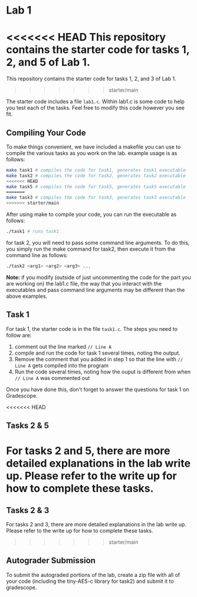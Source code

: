 # Lab 1

<<<<<<< HEAD
This repository contains the starter code for tasks 1, 2, and 5 of Lab 1.
=======
This repository contains the starter code for tasks 1, 2, and 3 of Lab 1.
>>>>>>> starter/main

The starter code includes a file `lab1.c`. Within lab1.c is some code to help you test each of the tasks. Feel free to modify this code however you see fit. 

## Compiling Your Code
To make things convenient, we have included a makefile you can use to compile the various tasks as you work on the lab. example usage is as follows: 

```bash
make task1 # compiles the code for task1, generates task1 executable
make task2 # compiles the code for task2, generates task2 executable 
<<<<<<< HEAD
make task5 # compiles the code for task5, generates task5 executable 
=======
make task3 # compiles the code for task3, generates task3 executable 
>>>>>>> starter/main
```

After using make to compile your code, you can run the executable as follows: 

```bash
./task1 # runs task1
```

for task 2, you will need to pass some command line arguments. To do this, you simply run the make command for task2, then execute it from the command line as follows: 

```bash
./task2 <arg1> <arg2> <arg3> ...
```

**Note:** if you modify (outside of just uncommenting the code for the part you are working on) the lab1.c file, the way that you interact with the executables and pass command line arguments may be different than the above examples.

## Task 1

For task 1, the starter code is in the file `task1.c`. The steps you need to follow are:

1. comment out the line marked `// Line A`
2. compile and run the code for task 1 several times, noting the output. 
3. Remove the comment that you added in step 1 so that the line with `// Line A` gets compiled into the program
4. Run the code several times, noting how the ouput is different from when `// Line A` was commented out

Once you have done this, don't forget to answer the questions for task 1 on Gradescope.

<<<<<<< HEAD
## Tasks 2 & 5

For tasks 2 and 5, there are more detailed explanations in the lab write up. Please refer to the write up for how to complete these tasks.
=======
## Tasks 2 & 3

For tasks 2 and 3, there are more detailed explanations in the lab write up. Please refer to the write up for how to complete these tasks.
>>>>>>> starter/main

## Autograder Submission 

To submit the autograded portions of the lab, create a zip file with all of your code (including the tiny-AES-c library for task2) and submit it to gradescope. 
